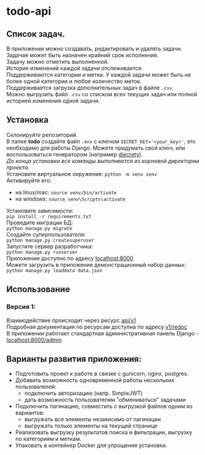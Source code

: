 # todo-api
## Список задач.
В приложении можно создавать, редактировать и удалять задачи.  
Задачае может быть назначен крайний срок исполнения.  
Задачу можно отметить выполненной.  
История изменений каждой задачи отслеживается.  
Поддерживаются категории и метки. У каждой задачи может быть не более одной категории и любое количество меток.  
Поддерживается загрузка дополнительных задач в файле `.csv`.  
Можно выгрузить файл `.csv` со списком всех текущих задач или полной историей изменения одной задачи.  
## Установка  
Склонируйте репозиторий.  
В папке **todo** создайте файл `.env` с ключом `SECRET_KEY='<your_key>'`, это необходимо для работы Django. Можете придумать свой ключ, или воспользоваться генератором (например [djecrety](https://djecrety.ir/)).  
*До конца установки все команды выполняются из корневой директории проекта.*  
Установите виртуальное окружение: `python -m venv venv`  
Активируйте его:
- на linux/mac: `source venv/bin/activate`  
- на windows: `source venv\Scripts\activate`

Установите зависимости:  
`pip install -r requirements.txt`  
Проведите миграции БД:  
`python manage.py migrate`  
Создайте суперпользователя:  
`python manage.py createsuperuser`  
Запустите сервер разработчика:  
`python manage.py runserver`  
Приложение доступно по адресу [localhost:8000](http://localhost:8000/)  
Можете загрузить в приложение демонстрационный набор данных:  
`python manage.py loaddata data.json`
## Использование  
### Версия 1:
Взаимодействие происходит через ресурс [api/v1](http://localhost:8000/api/v1/)  
Подробная документация по ресурсам доступна по адресу [v1/redoc](http://localhost:8000/api/v1/redoc/)  
В приложении работает стандартная административная панель Django - [localhost:8000/admin](http://localhost:8000/admin/)  
## Варианты развития приложения:
- Подготовить проект к работе в связке с gunicorn, nginx, postgres.
- Добавить возможность одновременной работы нескольких пользователей:
  - подключить авторизацию (напр. SimpleJWT)
  - дать возможность пользователям "обмениваться" задачами
- Подключить пагинацию, совместить с выгрузкой файлов одним из вариантов:
  - выгружать все элементы независимо от пагинации
  - выгружать только элементы на текущей странице
- Реализовать выгрузку результатов поиска и фильтрации, выгрузку по категориям и меткам.
- Упаковать в контейнер Docker для упрощения установки.
